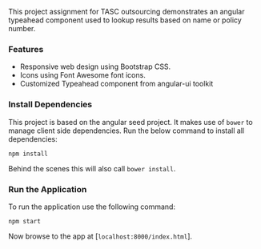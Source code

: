 This project assignment for TASC outsourcing demonstrates an angular typeahead 
component used to lookup results based on name or policy number.

### Features

* Responsive web design using Bootstrap CSS.
* Icons using Font Awesome font icons.
* Customized Typeahead component from angular-ui toolkit

### Install Dependencies

This project is based on the angular seed project. It makes use of `bower` to 
manage client side dependencies. Run the below command to install all dependencies:

```
npm install
```
Behind the scenes this will also call `bower install`.

### Run the Application

To run the application use the following command:

```
npm start
```
Now browse to the app at [`localhost:8000/index.html`].